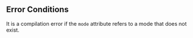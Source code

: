 
## Error Conditions

It is a compilation error if the `mode` attribute refers to a mode that does not exist.
